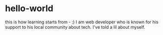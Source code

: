 # hello-world
this is how learning starts from - :)
I am web developer who is known for his support to his local community about tech.
I've told a lil about myself.
